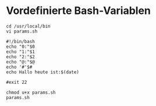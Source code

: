 # Vordefinierte Bash-Variablen

```
cd /usr/local/bin
vi params.sh
```

```
#!/bin/bash
echo "0:"$0
echo "1:"$1
echo "2:"$2
echo "@:"$@
echo '#'$#
echo Hallo heute ist:$(date)

#exit 22
```

```
chmod u+x params.sh
params.sh
```
